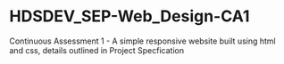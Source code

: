 # HDSDEV_SEP-Web_Design-CA1
Continuous Assessment 1 - A simple responsive website built using html and css, details outlined in Project Specfication 

